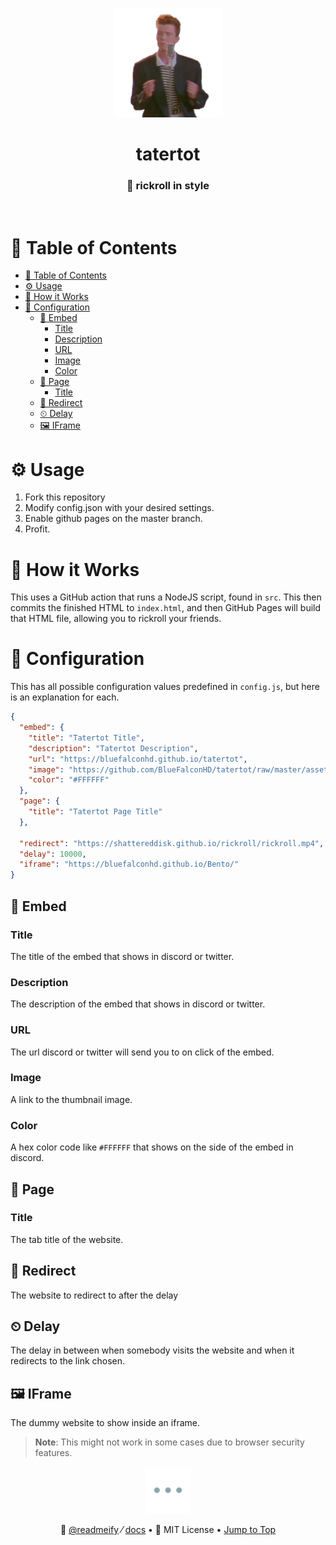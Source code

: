 <!-- Tatertot - @bluefalconhd/tatertot -->

<!-- Top section -->
<p align="center">
  <img src="./assets/logo.png" height="175px">
  <br>
  <h1 align="center" >tatertot</h1>
  <h3 align="center" >🎤 rickroll in style</h3>
</p>

<br>

<!-- Table of contents -->
# 🧂 Table of Contents
- [🧂 Table of Contents](#-table-of-contents)
- [⚙️ Usage](#️-usage)
- [🍡 How it Works](#-how-it-works)
- [📂 Configuration](#-configuration)
  - [🌆 Embed](#-embed)
    - [Title](#title)
    - [Description](#description)
    - [URL](#url)
    - [Image](#image)
    - [Color](#color)
  - [🧾 Page](#-page)
    - [Title](#title-1)
  - [🔁 Redirect](#-redirect)
  - [⏲ Delay](#-delay)
  - [🖼 IFrame](#-iframe)

# ⚙️ Usage
1. Fork this repository
2. Modify config.json with your desired settings.
3. Enable github pages on the master branch.
4. Profit.

# 🍡 How it Works
This uses a GitHub action that runs a NodeJS script, found in `src`. This then commits the finished HTML to `index.html`, and then GitHub Pages will build that HTML file, allowing you to rickroll your friends.

# 📂 Configuration
This has all possible configuration values predefined in `config.js`, but here is an explanation for each.
```json
{
  "embed": {
    "title": "Tatertot Title",
    "description": "Tatertot Description",
    "url": "https://bluefalconhd.github.io/tatertot",
    "image": "https://github.com/BlueFalconHD/tatertot/raw/master/assets/logo.png",
    "color": "#FFFFFF"
  },
  "page": {
    "title": "Tatertot Page Title"
  },

  "redirect": "https://shattereddisk.github.io/rickroll/rickroll.mp4",
  "delay": 10000,
  "iframe": "https://bluefalconhd.github.io/Bento/"
}
```
## 🌆 Embed
### Title
The title of the embed that shows in discord or twitter.
### Description
The description of the embed that shows in discord or twitter.
### URL
The url discord or twitter will send you to on click of the embed.
### Image
A link to the thumbnail image.
### Color
A hex color code like `#FFFFFF` that shows on the side of the embed in discord.

## 🧾 Page
### Title
The tab title of the website.

## 🔁 Redirect
The website to redirect to after the delay

## ⏲ Delay
The delay in between when somebody visits the website and when it redirects to the link chosen.

## 🖼 IFrame
The dummy website to show inside an iframe.
> **Note**: This might not work in some cases due to browser security features.

<!-- Footer  -->
<p align="center" ><img src="./assets/seperator.png" height="75px"></p>

<p align="center">
  <span>
    👼
    <a href="https://github.com/readmeify">@readmeify</a>
  </span>
  ⁄
  <span>
    <a href="https://github.com/readmeify/docs">docs</a>
  </span>
  •
  <span>👮 MIT License</span>
  •
  <span><a href="#-table-of-contents">Jump to Top</a></span>
</p>
